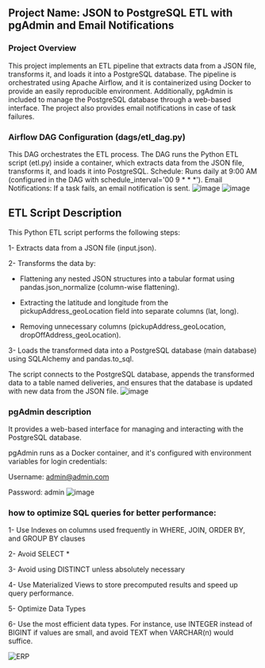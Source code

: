 ## Project Name: JSON to PostgreSQL ETL with pgAdmin and Email Notifications
### Project Overview
This project implements an ETL pipeline that extracts data from a JSON file, transforms it, and loads it into a PostgreSQL database. The pipeline is orchestrated using Apache Airflow, and it is containerized using Docker to provide an easily reproducible environment. Additionally, pgAdmin is included to manage the PostgreSQL database through a web-based interface. The project also provides email notifications in case of task failures.
### Airflow DAG Configuration (dags/etl_dag.py)
This DAG orchestrates the ETL process. The DAG runs the Python ETL script (etl.py) inside a container, which extracts data from the JSON file, transforms it, and loads it into PostgreSQL.
Schedule: Runs daily at 9:00 AM (configured in the DAG with schedule_interval='00 9 * * *').
Email Notifications: If a task fails, an email notification is sent.
![image](https://github.com/user-attachments/assets/1290b774-962e-4442-82cd-3b27a4c66d0f)
![image](https://github.com/user-attachments/assets/a3e028f8-b171-4c4c-a817-3996591e404c)


## ETL Script Description
This Python ETL script performs the following steps:

1- Extracts data from a JSON file (input.json).

2- Transforms the data by:
- Flattening any nested JSON structures into a tabular format using pandas.json_normalize (column-wise flattening).

- Extracting the latitude and longitude from the pickupAddress_geoLocation field into separate columns (lat, long).

- Removing unnecessary columns (pickupAddress_geoLocation, dropOffAddress_geoLocation).

3- Loads the transformed data into a PostgreSQL database (main database) using SQLAlchemy and pandas.to_sql.

The script connects to the PostgreSQL database, appends the transformed data to a table named deliveries, and ensures that the database is updated with new data from the JSON file.
![image](https://github.com/user-attachments/assets/f997b8ac-a804-4394-ab12-d8af9d7ddad2)

### pgAdmin description 
It provides a web-based interface for managing and interacting with the PostgreSQL database.

pgAdmin runs as a Docker container, and it's configured with environment variables for login credentials:

Username: admin@admin.com

Password: admin
![image](https://github.com/user-attachments/assets/7c2ec08c-0b41-413f-ad05-bff4f476165f)

### how to optimize SQL queries for better performance:
1-  Use Indexes on columns used frequently in WHERE, JOIN, ORDER BY, and GROUP BY clauses

2- Avoid SELECT *

3- Avoid using DISTINCT unless absolutely necessary

4- Use Materialized Views to store precomputed results and speed up query performance.

5- Optimize Data Types

6- Use the most efficient data types. For instance, use INTEGER instead of BIGINT if values are small, and avoid TEXT when VARCHAR(n) would suffice.

![ERP](https://github.com/user-attachments/assets/f525fcc0-5d59-4443-8803-348344ab3f9f)


